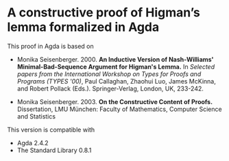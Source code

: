# A constructive proof of Higman’s lemma formalized in Agda

This proof in Agda is based on

* Monika Seisenberger. 2000. **An Inductive Version of Nash-Williams'
Minimal-Bad-Sequence Argument for Higman's Lemma.**
In *Selected papers from the International Workshop on Types
for Proofs and Programs (TYPES '00)*,
Paul Callaghan, Zhaohui Luo, James McKinna, and Robert Pollack (Eds.).
Springer-Verlag, London, UK, 233-242. 

* Monika Seisenberger. 2003. **On the Constructive Content of Proofs.**
Dissertation, LMU München: Faculty of Mathematics,
Computer Science and Statistics 

This version is compatible with

* Agda 2.4.2
* The Standard Library 0.8.1
